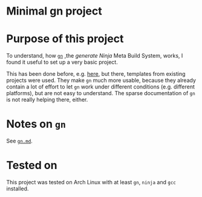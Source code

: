 # Minimal gn project


# Purpose of this project

To understand, how
[`gn`](https://gn.googlesource.com/gn/)
,the _generate Ninja_ Meta Build System, works, I found it useful to set up a very basic project.

This has been done before, e.g.
[here](https://github.com/skopf/minimal-gn-project),
but there, templates from existing projects were used.
They make `gn` much more usable, because they already contain a lot of effort to let `gn` work under different conditions (e.g. different platforms), but are not easy to understand.
The sparse documentation of `gn` is not really helping there, either.


# Notes on `gn`

See [`gn.md`](gn.md).


# Tested on

This project was tested on Arch Linux with at least `gn`, `ninja` and `gcc` installed.
